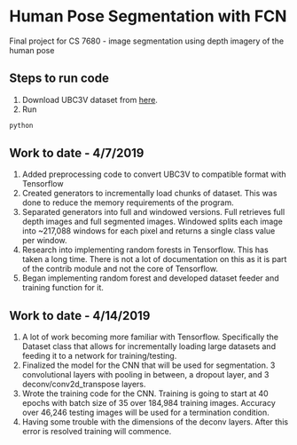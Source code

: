 # Human Pose Segmentation with FCN
Final project for CS 7680 - image segmentation using depth imagery of the human pose

## Steps to run code
1. Download UBC3V dataset from [here](https://github.com/ashafaei/ubc3v).
2. Run
```python
python
```


## Work to date - 4/7/2019
1. Added preprocessing code to convert UBC3V to compatible format with Tensorflow
2. Created generators to incrementally load chunks of dataset. This was done to reduce the memory requirements of the program.
3. Separated generators into full and windowed versions. Full retrieves full depth images and full segmented images. Windowed splits each image into ~217,088 windows for each pixel and returns a single class value per window.
4. Research into implementing random forests in Tensorflow. This has taken a long time. There is not a lot of documentation on this as it is part of the contrib module and not the core of Tensorflow.
5. Began implementing random forest and developed dataset feeder and training function for it.

## Work to date - 4/14/2019
1. A lot of work becoming more familiar with Tensorflow. Specifically the Dataset class that allows for incrementally loading large datasets and feeding it to a network for training/testing.
2. Finalized the model for the CNN that will be used for segmentation. 3 convolutional layers with pooling in between, a dropout layer, and 3 deconv/conv2d_transpose layers.
3. Wrote the training code for the CNN. Training is going to start at 40 epochs with batch size of 35 over 184,984 training images. Accuracy over 46,246 testing images will be used for a termination condition.
4. Having some trouble with the dimensions of the deconv layers. After this error is resolved training will commence.
